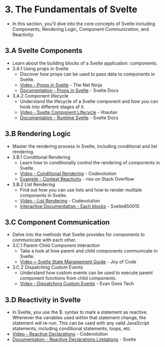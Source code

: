 # 3. The Fundamentals of Svelte
- In this section, you'll dive into the core concepts of Svelte including Components, Rendering Logic, Component Communication, and Reactivity.

## 3.A Svelte Components
- Learn about the building blocks of a Svelte application: components.
- 3.A.1 Using props in Svelte
    - Discover how props can be used to pass data to components in Svelte.
    - [Video - Props in Svelte](https://www.youtube.com/watch?v=Y1McRGLkxQc) - The Net Ninja
    - [Documentation - Props in Svelte](https://svelte.dev/docs/basic-markup#attributes-and-props) - Svelte Docs
- 3.A.2 Component lifecycle
    - Understand the lifecycle of a Svelte component and how you can hook into different stages of it.
    - [Video - Svelte Component Lifecycle](https://www.youtube.com/watch?v=e4xzh_WKgm4) - lihautan
    - [Documentation - Runtime Svelte](https://svelte.dev/docs/svelte) - Svelte Docs 
## 3.B Rendering Logic
- Master the rendering process in Svelte, including conditional and list rendering.
- 3.B.1 Conditional Rendering
    - Learn how to conditionally control the rendering of components in Svelte.
    - [Video - Conditional Rendering](https://www.youtube.com/watch?v=QqvxWXrtV2w) - Codevolution
    - [Example - Context Reactivity](https://stackoverflow.com/a/59908235) - rixo on Stack Overflow
- 3.B.2 List Rendering
    - Find out how you can use lists and how to render multiple components in Svelte.
    - [Video - List Rendering](https://www.youtube.com/watch?v=LwuSqc0u2Dc) - Codevolution
    - [Interactive Documentation - Each blocks](https://learn.svelte.dev/tutorial/each-blocks) - Svelte650015
## 3.C Component Communication
- Delve into the methods that Svelte provides for components to communicate with each other.
- 3.C.1 Parent-Child Component interaction
    - Take a look at how parent and child components communicate in Svelte.
    - [Video = Svelte State Management Guide](https://www.youtube.com/watch?v=4dDjQiOVrOo) - Joy of Code
- 3.C.2 Dispatching Custom Events
    - Understand how custom events can be used to execute parent component functions from child components.
    - [Video - Dispatching Custom Events](https://www.youtube.com/watch?v=xuDRfbHkpZs) - Evan Does Tech
## 3.D Reactivity in Svelte
- In Svelte, you use the $: syntax to mark a statement as reactive. Whenever the variables used within that statement change, the statement will re-run. This can be used with any valid JavaScript statements, including conditional statements, loops, etc.
- [Video - Reactive Declarations](https://www.youtube.com/watch?v=3QrKr1m8U8A) - Codevolution
- [Documentation - Reactive Declarations Limtations](https://svelte.dev/docs/typescript#limitations-reactive-declarations) - Svelte